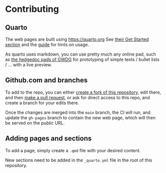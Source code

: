 # Contributing 

## Quarto

The web pages are built using https://quarto.org See [their Get Started section](https://quarto.org/docs/get-started/) and the [guide](https://quarto.org/docs/guide/) for hints on usage.

As quarto uses markdown, you can use pretty much any online pad, such as [the hedgedoc pads of GWDG](https://pad.gwdg.de/) for prototyping of simple texts / bullet lists / ... with a live preview.

## Github.com and branches

To add to the repo, you can either [create a fork of this repository](https://docs.github.com/en/pull-requests/collaborating-with-pull-requests/working-with-forks), edit there, and then [make a pull request](https://docs.github.com/en/pull-requests/collaborating-with-pull-requests/proposing-changes-to-your-work-with-pull-requests/creating-a-pull-request-from-a-fork), or ask for direct access to this repo, and create a branch for your edits there.

Once the changes are merged into the `main` branch, the CI will run, and update the `gh-pages` branch to contain the new web page, which will then be served on the public URL.

## Adding pages and sections

To add a page, simply create a `.qmd` file with your desired content.

New sections need to be added in the `_quarto.yml` file in the root of this repository.

